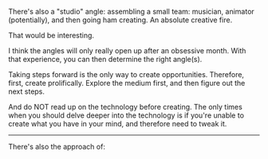 There's also a "studio" angle: assembling a small team: musician, animator (potentially), and then going ham creating. An absolute creative fire.

That would be interesting.

I think the angles will only really open up after an obsessive month. With that experience, you can then determine the right angle(s).

Taking steps forward is the only way to create opportunities. Therefore, first, create prolifically. Explore the medium first, and then figure out the next steps.

And do NOT read up on the technology before creating. The only times when you should delve deeper into the technology is if you're unable to create what you have in your mind, and therefore need to tweak it.

----

There's also the approach of:  
